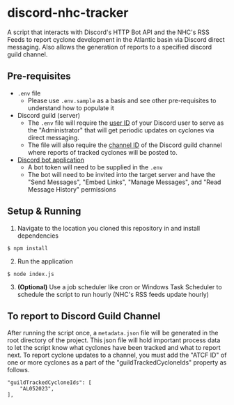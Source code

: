 # discord-nhc-tracker
A script that interacts with Discord's HTTP Bot API and the NHC's RSS Feeds to report cyclone development in the Atlantic basin via Discord direct messaging. Also allows the generation of reports to a specified discord guild channel.

## Pre-requisites
* `.env` file
    * Please use `.env.sample` as a basis and see other pre-requisites to understand how to populate it
* Discord guild (server)
    * The `.env` file will require the [user ID](https://support.discord.com/hc/en-us/articles/206346498-Where-can-I-find-my-User-Server-Message-ID-) of your Discord user to serve as the "Administrator" that will get periodic updates on cyclones via direct messaging.
    * The file will also require the [channel ID](https://support.discord.com/hc/en-us/articles/206346498-Where-can-I-find-my-User-Server-Message-ID-) of the Discord guild channel where reports of tracked cyclones will be posted to.
* [Discord bot application](https://discord.com/developers/applications)
    * A bot token will need to be supplied in the `.env`
    * The bot will need to be invited into the target server and have the "Send Messages", "Embed Links", "Manage Messages", and "Read Message History" permissions


## Setup & Running
1. Navigate to the location you cloned this repository in and install dependencies
```
$ npm install
```
2. Run the application
```
$ node index.js
```
3. **(Optional)** Use a job scheduler like cron or Windows Task Scheduler to schedule the script to run hourly (NHC's RSS feeds update hourly)

## To report to Discord Guild Channel
After running the script once, a `metadata.json` file will be generated in the root directory of the project. This json file will hold important process data to let the script know what cyclones have been tracked and what to report next. To report cyclone updates to a channel, you must add the "ATCF ID" of one or more cyclones as a part of the "guildTrackedCycloneIds" property as follows.
```
"guildTrackedCycloneIds": [
    "AL052023",
],
```
